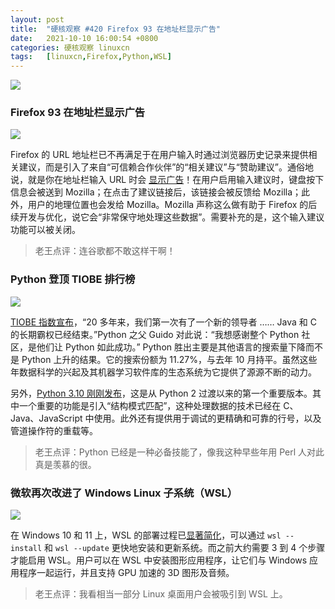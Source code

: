 ```yaml
---
layout: post
title:	"硬核观察 #420 Firefox 93 在地址栏显示广告"
date:	2021-10-10 16:00:54 +0800 
categories:	硬核观察 linuxcn 
tags:	[linuxcn,Firefox,Python,WSL]
---
```



![](/Asserts/Images//attachment/album/202110/10/155954vvew5huwjue7sseh.jpg)


### Firefox 93 在地址栏显示广告


![](/Asserts/Images//attachment/album/202110/10/160004z5ye273f9ks2t3lg.jpg)


Firefox 的 URL 地址栏已不再满足于在用户输入时通过浏览器历史记录来提供相关建议，而是引入了来自“可信赖合作伙伴”的“相关建议”与“赞助建议”。通俗地说，就是你在地址栏输入 URL 时会 [显示广告](https://www.howtogeek.com/760425/firefox-now-sends-your-address-bar-keystrokes-to-mozilla/)！在用户启用输入建议时，键盘按下信息会被送到 Mozilla；在点击了建议链接后，该链接会被反馈给 Mozilla；此外，用户的地理位置也会发给 Mozilla。Mozilla 声称这么做有助于 Firefox 的后续开发与优化，说它会“非常保守地处理这些数据”。需要补充的是，这个输入建议功能可以被关闭。



> 
> 老王点评：连谷歌都不敢这样干啊！
> 
> 
> 


### Python 登顶 TIOBE 排行榜


![](/Asserts/Images//attachment/album/202110/10/160025klitmlixti8tm5mi.jpg)


[TIOBE 指数宣布](https://www.tiobe.com/tiobe-index/)，“20 多年来，我们第一次有了一个新的领导者 …… Java 和 C 的长期霸权已经结束。”Python 之父 Guido 对此说：“我想感谢整个 Python 社区，是他们让 Python 如此成功。” Python 胜出主要是其他语言的搜索量下降而不是 Python 上升的结果。它的搜索份额为 11.27%，与去年 10 月持平。虽然这些年数据科学的兴起及其机器学习软件库的生态系统为它提供了源源不断的动力。


另外，[Python 3.10 刚刚发布](https://docs.python.org/3.10/whatsnew/3.10.html)，这是从 Python 2 过渡以来的第一个重要版本。其中一个重要的功能是引入“结构模式匹配”，这种处理数据的技术已经在 C、Java、JavaScript 中使用。此外还有提供用于调试的更精确和可靠的行号，以及管道操作符的重载等。



> 
> 老王点评：Python 已经是一种必备技能了，像我这种早些年用 Perl 人对此真是羡慕的很。
> 
> 
> 


### 微软再次改进了 Windows Linux 子系统（WSL）


![](/Asserts/Images//attachment/album/202110/10/160041pnpbrsbgs2k2ikwo.jpg)


在 Windows 10 和 11 上，WSL 的部署过程已[显著简化](https://arstechnica.com/gadgets/2021/10/the-best-part-of-windows-11-is-a-revamped-windows-subsystem-for-linux/)，可以通过 `wsl --install` 和 `wsl --update` 更快地安装和更新系统。而之前大约需要 3 到 4 个步骤才能启用 WSL。用户可以在 WSL 中安装图形应用程序，让它们与 Windows 应用程序一起运行，并且支持 GPU 加速的 3D 图形及音频。



> 
> 老王点评：我看相当一部分 Linux 桌面用户会被吸引到 WSL 上。
> 
> 
>
